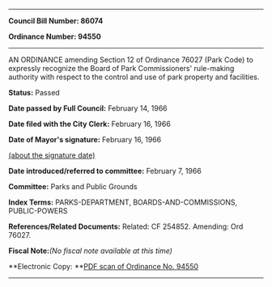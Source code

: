 

********

**Council Bill Number: 86074**
   
**Ordinance Number: 94550**
********

 AN ORDINANCE amending Section 12 of Ordinance 76027 (Park Code) to expressly recognize the Board of Park Commissioners' rule-making authority with respect to the control and use of park property and facilities.

**Status:** Passed
   
**Date passed by Full Council:** February 14, 1966
   
**Date filed with the City Clerk:** February 16, 1966
   
**Date of Mayor's signature:** February 16, 1966
   
[(about the signature date)](/~public/approvaldate.htm)
   
   
   
**Date introduced/referred to committee:** February 7, 1966
   
**Committee:** Parks and Public Grounds
   
   
**Index Terms:** PARKS-DEPARTMENT, BOARDS-AND-COMMISSIONS, PUBLIC-POWERS

**References/Related Documents:** Related: CF 254852. Amending: Ord 76027.

**Fiscal Note:**_(No fiscal note available at this time)_

**Electronic Copy: **[PDF scan of Ordinance No. 94550](/~archives/Ordinances/Ord_94550.pdf)

********

